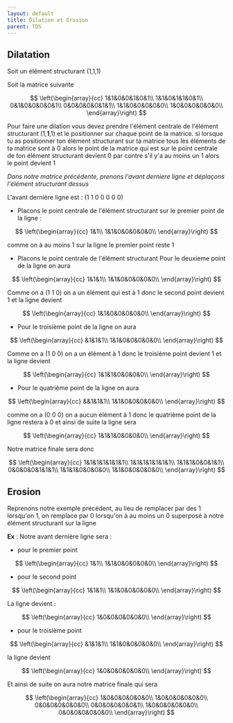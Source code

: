 ```yaml
---
layout: default
title: Dilation et Erosion
parent: TDS
---
```


<!-- dilatation_erosion.html -->
  <head>
    <meta charset="utf-8">
   <script type="text/javascript" src="{{site.cdnjs}}"></script> 
  </head>

## Dilatation

Soit un élément structurant (1,1,1)

Soit la matrice suivante

$$
\left(\begin{array}{cc}
1&1&0&0&1&0&1\\
1&1&0&1&1&0&1\\
0&1&0&0&0&0&1\\
0&0&0&0&0&1&1\\
1&1&0&0&0&0&0\\
1&0&0&0&0&0&0\\
\end{array}\right)
$$

Pour faire une dilation vous devez prendre l'élément centrale de l'élément
structurant (1,**1**,1) et le positionner sur chaque point de la matrice. si
lorsque tu as positionner ton élément structurant sur ta matrice tous les
éléments de ta matrice sont à 0 alors le point de la matrice qui est sur le
point centrale de ton élément structurant devient 0 par contre s'il y'a au moins
un 1 alors le point devient 1

_Dans notre matrice précédente, prenons l'avant derniere ligne et déplaçons
l'élément structurant dessus_

L'avant dernière ligne est : (1 1 0 0 0 0 0)

-   Placons le point centrale de l'élément structurant sur le premier point de
    la ligne :

$$
\left(\begin{array}{cc}
1&1\\
1&1&0&0&0&0&0\\
\end{array}\right)
$$

comme on à au moins 1 sur la ligne le premier point reste 1

-   Placons le point centrale de l'élément structurant Pour le deuxieme point de
    la ligne on aura

$$
\left(\begin{array}{cc}
1&1&1\\
1&1&0&0&0&0&0\\
\end{array}\right)
$$

Comme on a (1 1 0) on a un élément qui est à 1 donc le second point devient 1 et
la ligne devient

$$
\left(\begin{array}{cc}
1&1&0&0&0&0&0\\
\end{array}\right)
$$

-   Pour le troisième point de la ligne on aura

$$
\left(\begin{array}{cc}
&1&1&1\\
1&1&0&0&0&0&0\\
\end{array}\right)
$$

Comme on a (1 0 0) on a un élément à 1 donc le troisième point devient 1 et la
ligne devient

$$
\left(\begin{array}{cc}
1&1&1&0&0&0&0\\
\end{array}\right)
$$

-   Pour le quatrième point de la ligne on aura

$$
\left(\begin{array}{cc}
&&1&1&1\\
1&1&0&0&0&0&0\\
\end{array}\right)
$$

comme on a (0 0 0) on a aucun élément à 1 donc le quatrième point de la ligne
restera à 0 et ainsi de suite la ligne sera

$$
\left(\begin{array}{cc}
1&1&1&0&0&0&0\\
\end{array}\right)
$$

Notre matrice finale sera donc

$$
\left(\begin{array}{cc}
1&1&1&1&1&1&1\\
1&1&1&1&1&1&1\\
1&1&1&0&0&1&1\\
0&0&0&0&1&1&1\\
1&1&1&0&0&0&0\\
1&1&0&0&0&0&0\\
\end{array}\right)
$$

## Erosion

Reprenons notre exemple précédent, au lieu de remplacer par des 1 lorsqu'on 1,
on remplace par 0 lorsqu'on à au moins un 0 superposé à notre élément
structurant sur la ligne

**Ex** : Notre avant dernière ligne sera :

-   pour le premier point

$$
\left(\begin{array}{cc}
1&1\\
1&1&0&0&0&0&0\\
\end{array}\right)
$$

-   pour le second point

$$
\left(\begin{array}{cc}
1&1&1\\
1&1&0&0&0&0&0\\
\end{array}\right)
$$

La ligne devient :

$$
\left(\begin{array}{cc}
1&0&0&0&0&0&0\\
\end{array}\right)
$$

-   pour le troisième point

$$
\left(\begin{array}{cc}
&1&1&1\\
1&1&0&0&0&0&0\\
\end{array}\right)
$$

la ligne devient

$$
\left(\begin{array}{cc}
1&0&0&0&0&0&0\\
\end{array}\right)
$$

Et ainsi de suite on aura notre matrice finale qui sera

$$
\left(\begin{array}{cc}
1&0&0&0&0&0&0\\
1&0&0&0&0&0&0\\
0&0&0&0&0&0&0\\
0&0&0&0&0&0&1\\
1&0&0&0&0&0&0\\
0&0&0&0&0&0&0\\
\end{array}\right)
$$

